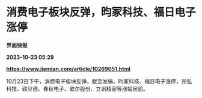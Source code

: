 # 消费电子板块反弹，昀冢科技、福日电子涨停
**界面快报**

**2023-10-23 05:29**

**https://www.jiemian.com/article/10269051.html**

10月23日下午，消费电子板块反弹，截至发稿，昀冢科技、福日电子涨停，光弘科技、硕贝德、春秋电子、歌尔股份、立讯精密等涨幅居前。